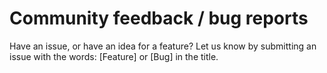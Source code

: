 # Community feedback / bug reports

Have an issue, or have an idea for a feature? Let us know by submitting an issue with the words:
[Feature] or [Bug] in the title.
